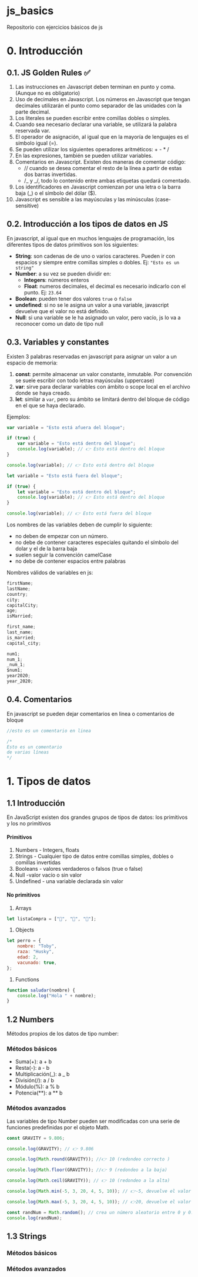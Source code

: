 # js_basics

Repositorio con ejercicios básicos de js

# 0. Introducción

## 0.1. JS Golden Rules ✅

1. Las instrucciones en Javascript deben terminan en punto y coma. (Aunque no es obligatorio)
2. Uso de decimales en Javascript. Los números en Javascript que tengan decimales utilizarán el punto como separador de las unidades con la parte decimal.
3. Los literales se pueden escribir entre comillas dobles o simples.
4. Cuando sea necesario declarar una variable, se utilizará la palabra reservada var.
5. El operador de asignación, al igual que en la mayoría de lenguajes es el símbolo igual (=).
6. Se pueden utilizar los siguientes operadores aritméticos: + - \* /
7. En las expresiones, también se pueden utilizar variables.
8. Comentarios en Javascript. Existen dos maneras de comentar código:
    - // cuando se desea comentar el resto de la línea a partir de estas dos barras invertidas.
    - /_ y _/, todo lo contenido entre ambas etiquetas quedará comentado.
9. Los identificadores en Javascript comienzan por una letra o la barra baja (\_) o el símbolo del dólar ($).
10. Javascript es sensible a las mayúsculas y las minúsculas (case-sensitive)

## 0.2. Introducción a los tipos de datos en JS

En javascript, al igual que en muchos lenguajes de programación, los diferentes tipos de datos primitivos son los siguientes:

-   **String**: son cadenas de de uno o varios caracteres. Pueden ir con espacios y siempre entre comillas simples o dobles. Ej: `"Esto es un string"`
-   **Number**: a su vez se pueden dividir en:
    -   **Integers**: números enteros
    -   **Float**: numeros decimales, el decimal es necesario indicarlo con el punto. Ej: `23.64`
-   **Boolean**: pueden tener dos valores `true` o `false`
-   **undefined**: si no se le asigna un valor a una variable, javascript devuelve que el valor no está definido.
-   **Null**: si una variable se le ha asignado un valor, pero vacío, js lo va a reconocer como un dato de tipo null

## 0.3. Variables y constantes

Existen 3 palabras reservadas en javascript para asignar un valor a un espacio de memoria:

1. **const**: permite almacenar un valor constante, inmutable. Por convención se suele escribir con todo letras mayúsculas (uppercase)
1. **var**: sirve para declarar variables con ámbito o scope local en el archivo donde se haya creado.
1. **let**: similar a `var`, pero su ámbito se limitará dentro del bloque de código en el que se haya declarado.

Ejemplos:

```js
var variable = "Esto está afuera del bloque";

if (true) {
    var variable = "Esto está dentro del bloque";
    console.log(variable); // 👉 Esto está dentro del bloque
}

console.log(variable); // 👉 Esto está dentro del bloque
```

```js
let variable = "Esto está fuera del bloque";

if (true) {
    let variable = "Esto está dentro del bloque";
    console.log(variable); // 👉 Esto está dentro del bloque
}

console.log(variable); // 👉 Esto está fuera del bloque
```

Los nombres de las variables deben de cumplir lo siguiente:

-   no deben de empezar con un número.
-   no debe de contener caracteres especiales quitando el símbolo del dolar y el de la barra baja
-   suelen seguir la convención camelCase
-   no debe de contener espacios entre palabras

Nombres válidos de variables en js:

```js
firstName;
lastName;
country;
city;
capitalCity;
age;
isMarried;

first_name;
last_name;
is_married;
capital_city;

num1;
num_1;
_num_1;
$num1;
year2020;
year_2020;
```

## 0.4. Comentarios

En javascript se pueden dejar comentarios en linea o comentarios de bloque

```js
//esto es un comentario en linea
```

```js
/*
Esto es un comentario
de varias líneas
*/
```

# 1. Tipos de datos

## 1.1 Introducción

En JavaScript existen dos grandes grupos de tipos de datos: los primitivos y los no primitivos

#### Primitivos

1. Numbers - Integers, floats
1. Strings - Cualquier tipo de datos entre comillas simples, dobles o comillas invertidas
1. Booleans - valores verdaderos o falsos (true o false)
1. Null -valor vacío o sin valor
1. Undefined - una variable declarada sin valor

#### No primitivos

1. Arrays

```js
let listaCompra = ["🍞", "🥦", "🍎"];
```

1. Objects

```js
let perro = {
    nombre: "Toby",
    raza: "Husky",
    edad: 2,
    vacunado: true,
};
```

1. Functions

```js
function saludar(nombre) {
    console.log("Hola " + nombre);
}
```

## 1.2 Numbers

Métodos propios de los datos de tipo number:

### Métodos básicos

-   Suma(+): a + b
-   Resta(-): a - b
-   Multiplicación(_): a _ b
-   División(/): a / b
-   Módulo(%): a % b
-   Potencia(**): a ** b

### Métodos avanzados

Las variables de tipo Number pueden ser modificadas con una serie de funciones predefinidas por el objeto Math.

```js
const GRAVITY = 9.806;

console.log(GRAVITY); // 👉 9.806

console.log(Math.round(GRAVITY)); //👉 10 (redondeo correcto )

console.log(Math.floor(GRAVITY)); //👉 9 (redondeo a la baja)

console.log(Math.ceil(GRAVITY)); // 👉 10 (redondeo a la alta)

console.log(Math.min(-5, 3, 20, 4, 5, 10)); // 👉-5, devuelve el valor mínimo

console.log(Math.max(-5, 3, 20, 4, 5, 10)); // 👉20, devuelve el valor máximo

const randNum = Math.random(); // crea un número aleatorio entre 0 y 0.999999
console.log(randNum);
```

## 1.3 Strings

### Métodos básicos

### Métodos avanzados
